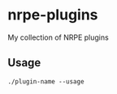 nrpe-plugins
============

My collection of NRPE plugins

Usage
----- 

```
./plugin-name --usage
```
